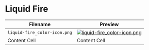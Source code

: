 # Liquid Fire

| Filename  | Preview |
| ------------- | ------------- |
| `liquid-fire_color-icon.png`  | [![liquid-fire_color-icon.png][image1]][image1] |
| Content Cell  | Content Cell  |



[image1]: https://raw.githubusercontent.com/ryannpierce/open-source-branding/master/liquid-fire/liquid-fire_color-icon.png